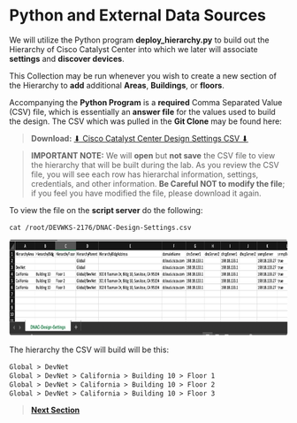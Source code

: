 # Python and External Data Sources

We will utilize the Python program **deploy_hierarchy.py** to build out the Hierarchy of Cisco Catalyst Center into which we later will associate **settings** and **discover devices**. 

This Collection may be run whenever you wish to create a new section of the Hierarchy to **add** additional **Areas**, **Buildings**, or **floors**. 

Accompanying the **Python Program** is a **required** Comma Separated Value (CSV) file, which is essentially an **answer file** for the values used to build the design. The CSV which was pulled in the **Git Clone** may be found here: 

> **Download:** <a href="https://git-link.vercel.app/api/download?url=https://github.com/kebaldwi/DNAC-TEMPLATES/tree/master/LABS/LAB-L-CICD-Orchestration/assets/csv/DNAC-Design-Settings.csv" target="_blank">⬇︎ Cisco Catalyst Center Design Settings CSV ⬇︎</a>

> **IMPORTANT NOTE:** We will **open** but **not save** the CSV file to view the hierarchy that will be built during the lab. 
  As you review the CSV file, you will see each row has hierarchal information, settings, credentials, and other information. **Be Careful NOT to modify the file**; if you feel you have modified the file, please download it again.

To view the file on the **script server** do the following:

```SHELL
cat /root/DEVWKS-2176/DNAC-Design-Settings.csv
```

<p align="center"><img src="./images/csv2.png" width="800" height="174.55"></p>

The hierarchy the CSV will build will be this:

```text
Global > DevNet
Global > DevNet > California > Building 10 > Floor 1
Global > DevNet > California > Building 10 > Floor 2
Global > DevNet > California > Building 10 > Floor 3
```

> [**Next Section**](./04-pipeline.md)
